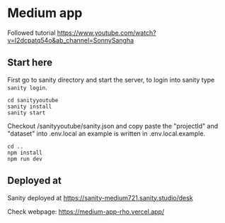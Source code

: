 # Medium app

Followed tutorial https://www.youtube.com/watch?v=I2dcpatq54o&ab_channel=SonnySangha

## Start here
First go to sanity directory and start the server, to login into sanity type `sanity login`.

```
cd sanityyoutube
sanity install 
sanity start

```

Checkout /sanityyoutube/sanity.json and copy paste the "projectId" and "dataset" into .env.local an example is written in .env.local.example.

```
cd ..
npm install
npm run dev
```


## Deployed at

Sanity deployed at
https://sanity-medium721.sanity.studio/desk

Check webpage:
https://medium-app-rho.vercel.app/